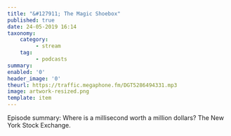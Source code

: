 ```yaml
---
title: "&#127911; The Magic Shoebox"
published: true
date: 24-05-2019 16:14
taxonomy:
    category:
         - stream
    tag:
         - podcasts
summary:
enabled: '0'
header_image: '0'
theurl: https://traffic.megaphone.fm/DGT5286494331.mp3
image: artwork-resized.png
template: item
---
```

 
Episode summary: Where is a millisecond worth a million dollars? The New York Stock Exchange.
